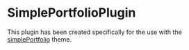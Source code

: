 # SimplePortfolioPlugin

This plugin has been created specifically for the use with the [simplePortfolio](https://github.com/ThanasisMpalatsoukas/simplePortfolioTheme.git) theme.
